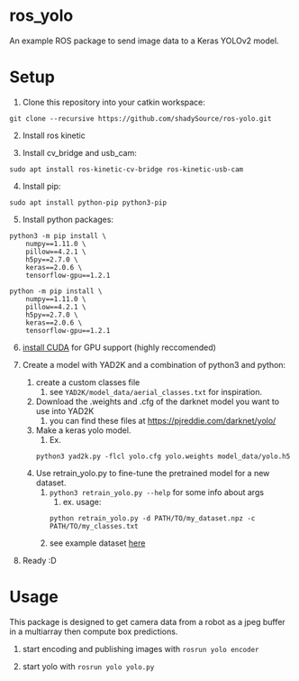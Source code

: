 # ros_yolo
An example ROS package to send image data to a Keras YOLOv2 model.

# Setup
1. Clone this repository into your catkin workspace:
```
git clone --recursive https://github.com/shadySource/ros-yolo.git
```

2. Install ros kinetic

3. Install cv_bridge and usb_cam:
```
sudo apt install ros-kinetic-cv-bridge ros-kinetic-usb-cam
```

4. Install pip:
```
sudo apt install python-pip python3-pip
```

5. Install python packages:
```
python3 -m pip install \
    numpy==1.11.0 \
    pillow==4.2.1 \
    h5py==2.7.0 \
    keras==2.0.6 \
    tensorflow-gpu==1.2.1

python -m pip install \
    numpy==1.11.0 \
    pillow==4.2.1 \
    h5py==2.7.0 \
    keras==2.0.6 \
    tensorflow-gpu==1.2.1
```
6. [install CUDA](https://gist.github.com/shadySource/c0f1223d653b6488fde748dcac42d232#3-gpu-if-you-want-to-use-gpu) for GPU support (highly reccomended)

7. Create a model with YAD2K and a combination of python3 and python:
    1. create a custom classes file
        1. see ```YAD2K/model_data/aerial_classes.txt``` for inspiration.
    2. Download the .weights and .cfg of the darknet model you want to use into YAD2K
        1. you can find these files at https://pjreddie.com/darknet/yolo/
    3. Make a keras yolo model.
        1. Ex.
        ```
        python3 yad2k.py -flcl yolo.cfg yolo.weights model_data/yolo.h5
        ```
    4. Use retrain_yolo.py to fine-tune the pretrained model for a new dataset.
        1. ```python3 retrain_yolo.py --help``` for some info about args
            1. ex. usage: 
            ```
            python retrain_yolo.py -d PATH/TO/my_dataset.npz -c PATH/TO/my_classes.txt
            ```
        2. see example dataset [here](https://github.com/shadySource/DATA/tree/092649fd175886ca894630659eb30614f9bf6c26)

8. Ready :D

# Usage
This package is designed to get camera data from a robot as a jpeg buffer in a multiarray then compute box predictions.

1. start encoding and publishing images with ```rosrun yolo encoder```

2. start yolo with ```rosrun yolo yolo.py```

